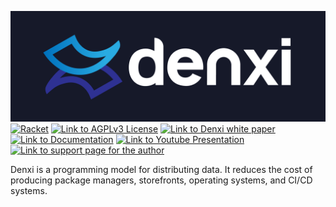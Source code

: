 ![](./logo.png)
[![Racket](https://img.shields.io/badge/-Made%20with%20Racket-darkred?logo=racket)](https://racket-lang.org)
[![Link to AGPLv3 License](https://img.shields.io/badge/license-AGPLv3-yellowgreen)](./COPYING)
[![Link to Denxi white paper](https://img.shields.io/badge/doc-white%20paper-lightgrey)](https://docs.racket-lang.org/denxi-white-paper/index.html)
[![Link to Documentation](https://img.shields.io/badge/doc-index-blue.svg)](https://docs.racket-lang.org/denxi-index/index.html)
[![Link to Youtube Presentation](https://img.shields.io/badge/youtube-RacketCon%202020-red)](https://youtu.be/bIi-tUzOwdw?t=2330)
[![Link to support page for the author](https://img.shields.io/badge/%24-donate-success)](https://sagegerard.com/show-support.html)

Denxi is a programming model for distributing data. It reduces the
cost of producing package managers, storefronts, operating systems,
and CI/CD systems.
